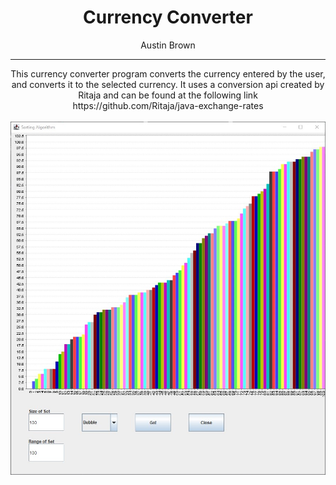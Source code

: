 <h1 align="center">Currency Converter</h1>
<p align="center"> 
	Austin Brown
</p>


-----


<p align="center">
    This currency converter program converts the currency entered by the user, 		and converts it to the selected currency. It uses a conversion api created by 	  Ritaja and can be found at the following link
    <br>
	https://github.com/Ritaja/java-exchange-rates
	<br>
	<br>
	<img  align="center" src="https://github.com/austinbrown99/Sorting-Algorithms/blob/master/sortingAlgorithmScreenshot.png.jpg"
     	alt="Sorting Algorithm Application">
<p>

